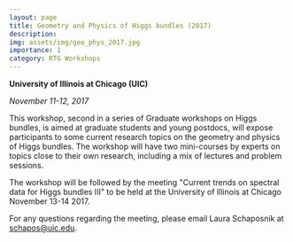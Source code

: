 ```yaml
---
layout: page
title: Geometry and Physics of Higgs bundles (2017)
description: 
img: assets/img/geo_phys_2017.jpg
importance: 1
category: RTG Workshops
---
```


**University of Illinois at Chicago (UIC)**

*November 11-12, 2017*

This workshop, second in a series of Graduate workshops on Higgs bundles, is aimed at graduate students and young postdocs, will expose participants to some current research topics on the geometry and physics of Higgs bundles. The workshop will have two mini-courses by experts on topics close to their own research, including a mix of lectures and problem sessions. 

The workshop will be followed by the meeting
"Current trends on spectral data for Higgs bundles III"
to be held at the University of Illinois at Chicago
November 13-14 2017.

For any questions regarding the meeting, please email
Laura Schaposnik at schapos@uic.edu.